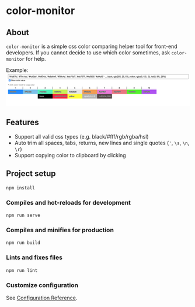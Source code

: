 # color-monitor

## About

`color-monitor` is a simple css color comparing helper tool for front-end developers. If you cannot decide to use which color sometimes, ask `color-monitor` for help.

Example:
![Preview](./docs/preview.png)

## Features

* Support all valid css types (e.g. black/#fff/rgb/rgba/hsl)
* Auto trim all spaces, tabs, returns, new lines and single quotes (`'`, `\s`, `\n`, `\r`)
* Support copying color to clipboard by clicking

## Project setup
```
npm install
```

### Compiles and hot-reloads for development
```
npm run serve
```

### Compiles and minifies for production
```
npm run build
```

### Lints and fixes files
```
npm run lint
```

### Customize configuration
See [Configuration Reference](https://cli.vuejs.org/config/).
